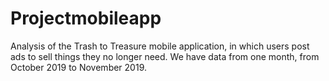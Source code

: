 # Projectmobileapp
 Analysis of the Trash to Treasure mobile application, in which users post ads to sell things they no longer need. We have data from one month, from October 2019 to November 2019.
